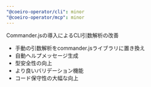 ```yaml
---
"@coeiro-operator/cli": minor
"@coeiro-operator/mcp": minor
---
```


Commander.jsの導入によるCLI引数解析の改善

- 手動の引数解析をcommander.jsライブラリに置き換え
- 自動ヘルプメッセージ生成
- 型安全性の向上
- より良いバリデーション機能
- コード保守性の大幅な向上